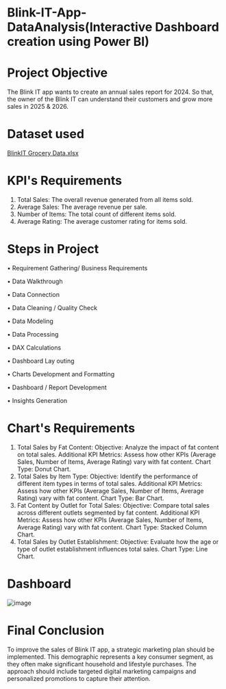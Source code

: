 # Blink-IT-App-DataAnalysis(Interactive Dashboard creation using Power BI)

# Project Objective
The Blink IT app wants to create an annual sales report for 2024. So that, the owner of the Blink IT can understand their customers and grow more sales in 2025 & 2026.

# Dataset used
[BlinkIT Grocery Data.xlsx](https://github.com/user-attachments/files/19242573/BlinkIT.Grocery.Data.xlsx)

# KPI's Requirements
1. Total Sales: The overall revenue generated from all items sold. 
2. Average Sales: The average revenue per sale. 
3. Number of Items: The total count of different items sold. 
4. Average Rating: The average customer rating for items sold.
   
# Steps in Project 
•	Requirement Gathering/ Business Requirements 

•	Data Walkthrough 

•	Data Connection 

•	Data Cleaning / Quality Check 

•	Data Modeling 

•	Data Processing 

•	DAX Calculations 

•	Dashboard Lay outing 

•	Charts Development and Formatting 

•	Dashboard / Report Development 

•	Insights Generation

# Chart's Requirements 
1. Total Sales by Fat Content: 
           Objective: Analyze the impact of fat content on total sales. 
           Additional KPI Metrics: Assess how other KPIs (Average Sales, Number of Items, Average   Rating) vary with fat content. 
           Chart Type: Donut Chart. 
2. Total Sales by Item Type: 
           Objective: Identify the performance of different item types in terms of total sales. 
           Additional KPI Metrics: Assess how other KPIs (Average Sales, Number of Items, Average Rating) vary with fat content. 
           Chart Type: Bar Chart. 
3. Fat Content by Outlet for Total Sales: 
           Objective: Compare total sales across different outlets segmented by fat content. 
           Additional KPI Metrics: Assess how other KPIs (Average Sales, Number of Items, Average Rating) vary with fat content. 
           Chart Type: Stacked Column Chart. 
4. Total Sales by Outlet Establishment: 
           Objective: Evaluate how the age or type of outlet establishment influences total sales. 
           Chart Type: Line Chart.

# Dashboard
![image](https://github.com/user-attachments/assets/424b244e-eebc-46c0-ad2c-4324bd9a59ee)

# Final Conclusion
To improve the sales of Blink IT app, a strategic marketing plan should be implemented. This demographic represents a key consumer segment, as they often make significant household and lifestyle purchases. The approach should include targeted digital marketing campaigns and personalized promotions to capture their attention.
